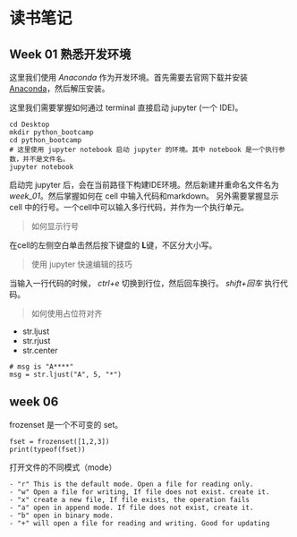 # 读书笔记

## Week 01 熟悉开发环境

这里我们使用 *Anaconda* 作为开发环境。首先需要去官网下载并安装 [Anaconda](https://www.anaconda.com/products/individual)，然后解压安装。

这里我们需要掌握如何通过 terminal 直接启动 jupyter (一个 IDE)。

```shell
cd Desktop
mkdir python_bootcamp
cd python_bootcamp
# 这里使用 jupyter notebook 启动 jupyter 的环境。其中 notebook 是一个执行参数，并不是文件名。
jupyter notebook
```

启动完 jupyter 后，会在当前路径下构建IDE环境。然后新建并重命名文件名为 *week_01*。然后掌握如何在 cell 中输入代码和markdown。
另外需要掌握显示 cell 中的行号。一个cell中可以输入多行代码，并作为一个执行单元。

> 如何显示行号

在cell的左侧空白单击然后按下键盘的 **L**键，不区分大小写。

> 使用 jupyter 快速编辑的技巧

当输入一行代码的时候， *ctrl+e* 切换到行位，然后回车换行。 *shift+回车* 执行代码。

> 如何使用占位符对齐

- str.ljust
- str.rjust
- str.center

```python3
# msg is "A****"
msg = str.ljust("A", 5, "*")
```

## week 06

frozenset 是一个不可变的 set。

```python3
fset = frozenset([1,2,3])
print(typeof(fset))
```

打开文件的不同模式（mode）

    - "r" This is the default mode. Open a file for reading only.
    - "w" Open a file for writing, If file does not exist. create it.
    - "x" create a new file, If file exists, the operation fails
    - "a" open in append mode. If file does not exist, create it.
    - "b" open in binary mode.
    - "+" will open a file for reading and writing. Good for updating

